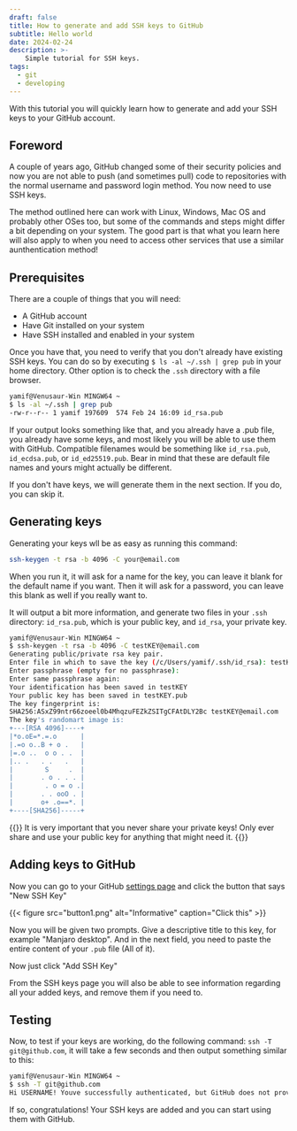 ```yaml
---
draft: false
title: How to generate and add SSH keys to GitHub
subtitle: Hello world
date: 2024-02-24
description: >-
    Simple tutorial for SSH keys.
tags:
  - git
  - developing
---
```


With this tutorial you will quickly learn how to generate and add your SSH keys to your GitHub account. 
<!--more-->

## Foreword

A couple of years ago, GitHub changed some of their security policies and now you are not able to push (and sometimes pull) code to repositories with the normal username and password login method. You now need to use SSH keys.  

The method outlined here can work with Linux, Windows, Mac OS and probably other OSes too, but some of the commands and steps might differ a bit depending on your system. The good part is that what you learn here will also apply to when you need to access other services that use a similar aunthentication method!

## Prerequisites

There are a couple of things that you will need:

- A GitHub account
- Have Git installed on your system
- Have SSH installed and enabled in your system

Once you have that, you need to verify that you don't already have existing SSH keys. You can do so by executing `$ ls -al ~/.ssh | grep pub` in your home directory. Other option is to check the `.ssh` directory with a file browser.

```bash
yamif@Venusaur-Win MINGW64 ~
$ ls -al ~/.ssh | grep pub
-rw-r--r-- 1 yamif 197609  574 Feb 24 16:09 id_rsa.pub
```

If your output looks something like that, and you already have a .pub file, you already have some keys, and most likely you will be able to use them with GitHub. Compatible filenames would be something like `id_rsa.pub`, `id_ecdsa.pub`, or `id_ed25519.pub`. Bear in mind that these are default file names and yours might actually be different.

If you don't have keys, we will generate them in the next section. If you do, you can skip it.

## Generating keys

Generating your keys wll be as easy as running this command:

```bash
ssh-keygen -t rsa -b 4096 -C your@email.com
```
When you run it, it will ask for a name for the key, you can leave it blank for the default name if you want. Then it will ask for a password, you can leave this blank as well if you really want to.

It will output a bit more information, and generate two files in your `.ssh` directory: `id_rsa.pub`, which is your public key, and `id_rsa`, your private key.

```bash
yamif@Venusaur-Win MINGW64 ~
$ ssh-keygen -t rsa -b 4096 -C testKEY@email.com
Generating public/private rsa key pair.
Enter file in which to save the key (/c/Users/yamif/.ssh/id_rsa): testKEY
Enter passphrase (empty for no passphrase):
Enter same passphrase again:
Your identification has been saved in testKEY
Your public key has been saved in testKEY.pub
The key fingerprint is:
SHA256:ASxZ99ntr66zoeel0b4MhqzuFEZkZSITgCFAtDLY2Bc testKEY@email.com
The key's randomart image is:
+---[RSA 4096]----+
|*o.oE=*.=.o      |
|.=o o..B + o .   |
|=.o ..  o o . .  |
|.. .   . .   .   |
|        S     .  |
|       . o . . . |
|        . o = o .|
|       . . ooO . |
|       o+ .o==*. |
+----[SHA256]-----+
```

{{<admonition title="WARNING" bg-color="#ef2f27">}}
It is very important that you never share your private keys!
Only ever share and use your public key for anything that might need it.
{{</admonition>}}

## Adding keys to GitHub

Now you can go to your GitHub [settings page](https://github.com/settings/keys) and click the button that says "New SSH Key" 

{{< figure src="button1.png" alt="Informative" caption="Click this" >}}

Now you will be given two prompts. Give a descriptive title to this key, for example "Manjaro desktop". And in the next field, you need to paste the entire content of your `.pub` file (All of it).

Now just click "Add SSH Key"

From the SSH keys page you will also be able to see information regarding all your added keys, and remove them if you need to.

## Testing

Now, to test if your keys are working, do the following command: `ssh -T git@github.com`, it will take a few seconds and then output something similar to this: 
```bash
yamif@Venusaur-Win MINGW64 ~
$ ssh -T git@github.com
Hi USERNAME! Youve successfully authenticated, but GitHub does not provide shell access.
```
If so, congratulations! Your SSH keys are added and you can start using them with GitHub.
